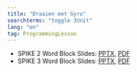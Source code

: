 ```yaml
---
title: "Draaien met Gyro"
searchterms: "toggle 3Unit"
lang: "en"
tag: ProgrammingLesson
---
```

 <ul>
 <li class="ng-binding">SPIKE 2 Word Block Slides:
 <a href="ProgrammingLessons/GyroDraaien.pptx">PPTX</a>,
 <a href="ProgrammingLessons/GyroDraaien.pdf">PDF</a>
 </li>
 <li class="ng-binding">SPIKE 3 Word Block Slides:
 <a href="ProgrammingLessons/SP3GyroDraaien.pptx">PPTX</a>,
 <a href="ProgrammingLessons/SP3GyroDraaien.pdf">PDF</a>
 </li>

 </ul>
